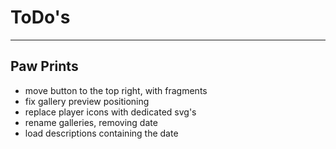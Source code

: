 # ToDo's 
--------------------------------------------------------------------------
## Paw Prints
- move button to the top right, with fragments
- fix gallery preview positioning
- replace player icons with dedicated svg's
- rename galleries, removing date
- load descriptions containing the date